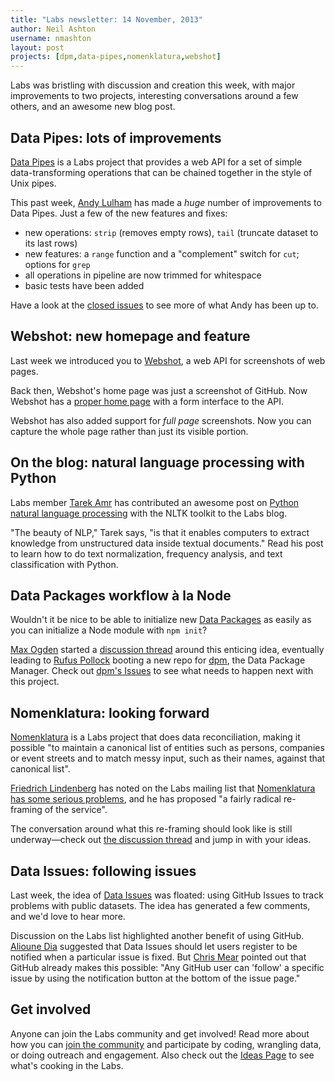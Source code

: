 ```yaml
---
title: "Labs newsletter: 14 November, 2013"
author: Neil Ashton
username: nmashton
layout: post
projects: [dpm,data-pipes,nomenklatura,webshot]
---
```


Labs was bristling with discussion and creation this week, with major improvements to two projects, interesting conversations around a few others, and an awesome new blog post.

## Data Pipes: lots of improvements

[Data Pipes][1] is a Labs project that provides a web API for a set of simple data-transforming operations that can be chained together in the style of Unix pipes.

This past week, [Andy Lulham][2] has made a *huge* number of improvements to Data Pipes. Just a few of the new features and fixes:

* new operations: `strip` (removes empty rows), `tail` (truncate dataset to its last rows)
* new features: a `range` function and a "complement" switch for `cut`; options for `grep`
* all operations in pipeline are now trimmed for whitespace
* basic tests have been added

Have a look at the [closed issues][3] to see more of what Andy has been up to.

## Webshot: new homepage and feature

Last week we introduced you to [Webshot][4], a web API for screenshots of web pages.

Back then, Webshot's home page was just a screenshot of GitHub. Now Webshot has a [proper home page][5] with a form interface to the API.

Webshot has also added support for *full page* screenshots. Now you can capture the whole page rather than just its visible portion.

## On the blog: natural language processing with Python

Labs member [Tarek Amr][6] has contributed an awesome post on [Python natural language processing][7] with the NLTK toolkit to the Labs blog.

"The beauty of NLP," Tarek says, "is that it enables computers to extract knowledge from unstructured data inside textual documents." Read his post to learn how to do text normalization, frequency analysis, and text classification with Python.

## Data Packages workflow à la Node

Wouldn't it be nice to be able to initialize new [Data Packages][8] as easily as you can initialize a Node module with  `npm init`?

[Max Ogden][9] started a [discussion thread][10] around this enticing idea, eventually leading to [Rufus Pollock][11] booting a new repo for [dpm][12], the Data Package Manager. Check out [dpm's Issues][13] to see what needs to happen next with this project.

## Nomenklatura: looking forward

[Nomenklatura][14] is a Labs project that does data reconciliation, making it possible "to maintain a canonical list of entities such as persons, companies or event streets and to match messy input, such as their names, against that canonical list".

[Friedrich Lindenberg][15] has noted on the Labs mailing list that [Nomenklatura has some serious problems][16], and he has proposed "a fairly radical re-framing of the service".

The conversation around what this re-framing should look like is still underway—check out [the discussion thread][17] and jump in with your ideas.

## Data Issues: following issues

Last week, the idea of [Data Issues][18] was floated: using GitHub Issues to track problems with public datasets. The idea has generated a few comments, and we'd love to hear more.

Discussion on the Labs list highlighted another benefit of using GitHub. [Alioune Dia][19] suggested that Data Issues should let users register to be notified when a particular issue is fixed. But [Chris Mear][20] pointed out that GitHub already makes this possible: "Any GitHub user can 'follow' a specific issue by using the notification button at the bottom of the issue page."

## Get involved

Anyone can join the Labs community and get involved! Read more about how you can [join the community][21] and participate by coding, wrangling data, or doing outreach and engagement. Also check out the [Ideas Page][22] to see what's cooking in the Labs.

[1]:	http://datapipes.okfnlabs.org/
[2]:	http://okfnlabs.org/members/andylolz
[3]:	https://github.com/okfn/datapipes/issues?page=1&state=closed
[4]:	http://webshot.okfnlabs.org/
[5]:	http://webshot.okfnlabs.org/
[6]:	http://okfnlabs.org/members/tamr/
[7]:	http://okfnlabs.org/blog/2013/11/11/python-nlp.html
[8]:	http://data.okfn.org/standards/data-package
[9]:	http://www.maxogden.com
[10]:	https://github.com/okfn/datapackage.js/issues/3
[11]:	http://okfnlabs.org/members/rgrp
[12]:	https://github.com/okfn/dpm
[13]:	https://github.com/okfn/dpm/issues
[14]:	http://nomenklatura.okfnlabs.org/
[15]:	http://okfnlabs.org/members/pudo
[16]:	http://lists.okfn.org/pipermail/okfn-labs/2013-November/001138.html
[17]:	http://lists.okfn.org/pipermail/okfn-labs/2013-November/001138.html
[18]:	http://okfnlabs.org/blog/2013/11/06/tracking-data-issues.html
[19]:	https://github.com/aliounedia
[20]:	http://feedmechocolate.com/
[21]:	http://okfnlabs.org/join/
[22]:	http://okfnlabs.org/ideas/

